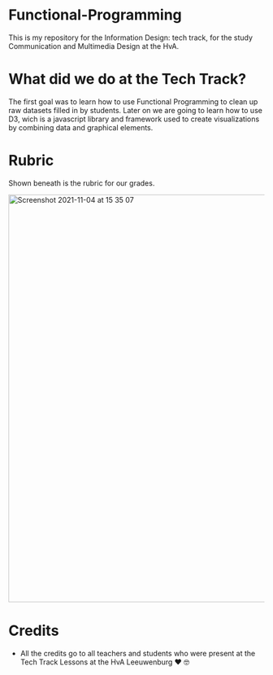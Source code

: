 # Functional-Programming
This is my repository for the Information Design: tech track, for the study Communication and Multimedia Design at the HvA.

# What did we do at the Tech Track?
The first goal was to learn how to use Functional Programming to clean up raw datasets filled in by students. Later on we are going to learn how to use D3, wich is a javascript library and framework used to create visualizations by combining data and graphical elements.

# Rubric
Shown beneath is the rubric for our grades.

<img width="801" alt="Screenshot 2021-11-04 at 15 35 07" src="https://user-images.githubusercontent.com/56078226/140333410-643abb0e-09b0-4dc6-bbda-ffbe668af556.png">

# Credits

- All the credits go to all teachers and students who were present at the Tech Track Lessons at the HvA Leeuwenburg ❤️ 🤓
